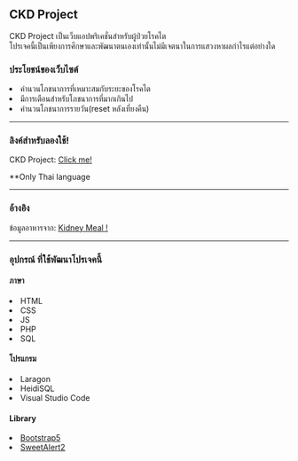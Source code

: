 <h2> CKD Project </h2>
<p>CKD Project เป็นเว็บแอปพริเคชั่นสำหรับผู้ป่วยโรคไต <br> โปรเจคนี้เป็นเพียงการศึกษาและพัฒนาตนเองเท่านั้นไม่มีเจตนาในการแสวงหาผลกำไรแต่อย่างใด </p>

<h3>ประโยชน์ของเว็บไซต์</h3>
<ui>
  <li>คำนวนโภชนาการที่เหมาะสมกับระยะของโรคไต</li>
  <li>มีการเตือนสำหรับโภชนาการที่มากเกินไป</li>
  <li>คำนวนโภชนาการรายวัน(reset หลังเที่ยงคืน)</li>
</ui>
<hr />

<h3>ลิงค์สำหรับลองใช้!</h3>
<p>
  CKD Project: <a href="http://141.11.159.221/" target="_blank"> Click me!</a>
</p>
<p>**Only Thai language</p>
<hr />

<h3>อ้างอิง</h3>
<p>
  ข้อมูลอาหารจาก: <a href="http://www.kidneymeal.com/" target="_blank"> Kidney Meal !</a>
</p>
<hr />

<h3>อุปกรณ์ ที่ใช้พัฒนาโปรเจคนี้</h3>
<h4>ภาษา</h4>
<ui>
  <li>HTML</li>
  <li>CSS</li>
  <li>JS</li>
  <li>PHP</li>
  <li>SQL</li>
</ui>

<h4>โปรแกรม</h4>
<ui>
  <li>Laragon</li>
  <li>HeidiSQL</li>
  <li>Visual Studio Code</li>
</ui>

<h4>Library</h4>
<ui>
  <li>
    <a href="https://getbootstrap.com/" target="_blank">Bootstrap5</a>
  </li>
  <li>
    <a href="https://sweetalert2.github.io/" target="_blank">SweetAlert2</a>
  </li>
</ui>
